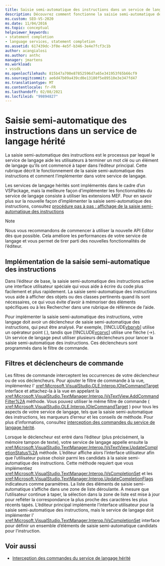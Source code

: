 ```yaml
---
title: Saisie semi-automatique des instructions dans un service de langage hérité | Microsoft Docs
description: Découvrez comment fonctionne la saisie semi-automatique des instructions et comment l’implémenter dans votre service de langage hérité dans un VSPackage.
ms.custom: SEO-VS-2020
ms.date: 11/04/2016
ms.topic: conceptual
helpviewer_keywords:
- statement completion
- language services, statement completion
ms.assetid: 617439dc-3f0e-4e5f-b346-3e4e7fcf3c1b
author: acangialosi
ms.author: anthc
manager: jmartens
ms.workload:
- vssdk
ms.openlocfilehash: 815b47a700e87852596d7a65e341953f65b66cf9
ms.sourcegitcommit: ae6d47b09a439cd0e13180f5e89510e3e347fd47
ms.translationtype: MT
ms.contentlocale: fr-FR
ms.lasthandoff: 02/08/2021
ms.locfileid: "99894827"
---
```

# <a name="statement-completion-in-a-legacy-language-service"></a>Saisie semi-automatique des instructions dans un service de langage hérité
La saisie semi-automatique des instructions est le processus par lequel le service de langage aide les utilisateurs à terminer un mot clé ou un élément de langage qu’ils ont commencé à taper dans l’éditeur principal. Cette rubrique décrit le fonctionnement de la saisie semi-automatique des instructions et comment l’implémenter dans votre service de langage.

 Les services de langage hérités sont implémentés dans le cadre d’un VSPackage, mais la meilleure façon d’implémenter les fonctionnalités du service de langage consiste à utiliser les extensions MEF. Pour en savoir plus sur la nouvelle façon d’implémenter la saisie semi-automatique des instructions, consultez [procédure pas à pas : affichage de la saisie semi-automatique des instructions](../../extensibility/walkthrough-displaying-statement-completion.md)

> [!NOTE]
> Nous vous recommandons de commencer à utiliser la nouvelle API Editor dès que possible. Cela améliore les performances de votre service de langage et vous permet de tirer parti des nouvelles fonctionnalités de l’éditeur.

## <a name="implementing-statement-completion"></a>Implémentation de la saisie semi-automatique des instructions
 Dans l’éditeur de base, la saisie semi-automatique des instructions active une interface utilisateur spéciale qui vous aide à écrire du code plus facilement et plus rapidement. La saisie semi-automatique des instructions vous aide à afficher des objets ou des classes pertinents quand ils sont nécessaires, ce qui vous évite d’avoir à mémoriser des éléments spécifiques ou à les Rechercher dans une rubrique de référence de l’aide.

 Pour implémenter la saisie semi-automatique des instructions, votre langage doit avoir un déclencheur de saisie semi-automatique des instructions, qui peut être analysé. Par exemple, [!INCLUDE[vbprvb](../../code-quality/includes/vbprvb_md.md)] utilise un opérateur point (.), tandis que [!INCLUDE[vcprvc](../../code-quality/includes/vcprvc_md.md)] utilise une flèche (->). Un service de langage peut utiliser plusieurs déclencheurs pour lancer la saisie semi-automatique des instructions. Ces déclencheurs sont programmés dans le filtre de commande.

## <a name="command-filters-and-triggers"></a>Filtres et déclencheurs de commande
 Les filtres de commande interceptent les occurrences de votre déclencheur ou de vos déclencheurs. Pour ajouter le filtre de commande à la vue, implémentez l' <xref:Microsoft.VisualStudio.OLE.Interop.IOleCommandTarget> interface et attachez-la à la vue en appelant la <xref:Microsoft.VisualStudio.TextManager.Interop.IVsTextView.AddCommandFilter%2A> méthode. Vous pouvez utiliser le même filtre de commande ( <xref:Microsoft.VisualStudio.OLE.Interop.IOleCommandTarget> ) pour tous les aspects de votre service de langage, tels que la saisie semi-automatique des instructions, les marqueurs d’erreur et les conseils de méthode. Pour plus d’informations, consultez [interception des commandes du service de langage hérité](../../extensibility/internals/intercepting-legacy-language-service-commands.md).

 Lorsque le déclencheur est entré dans l’éditeur (plus précisément, la mémoire tampon de texte), votre service de langage appelle ensuite la <xref:Microsoft.VisualStudio.TextManager.Interop.IVsTextView.UpdateCompletionStatus%2A> méthode. L’éditeur affiche alors l’interface utilisateur afin que l’utilisateur puisse choisir parmi les candidats à la saisie semi-automatique des instructions. Cette méthode requiert que vous implémentiez <xref:Microsoft.VisualStudio.TextManager.Interop.IVsCompletionSet> et les <xref:Microsoft.VisualStudio.TextManager.Interop.UpdateCompletionFlags> indicateurs comme paramètres. La liste des éléments de saisie semi-automatique s’affiche dans une zone de liste déroulante. À mesure que l’utilisateur continue à taper, la sélection dans la zone de liste est mise à jour pour refléter la correspondance la plus proche des caractères les plus récents tapés. L’éditeur principal implémente l’interface utilisateur pour la saisie semi-automatique des instructions, mais le service de langage doit implémenter l' <xref:Microsoft.VisualStudio.TextManager.Interop.IVsCompletionSet> interface pour définir un ensemble d’éléments de saisie semi-automatique candidats pour l’instruction.

## <a name="see-also"></a>Voir aussi
- [Interception des commandes du service de langage hérité](../../extensibility/internals/intercepting-legacy-language-service-commands.md)
